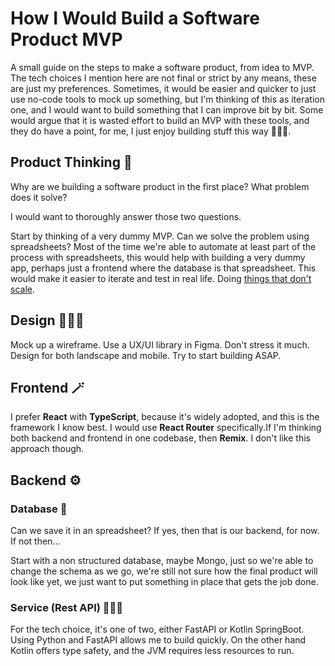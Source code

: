 
# How I Would Build a Software Product MVP

A small guide on the steps to make a software product, from idea to MVP. The tech choices I mention here are not final or strict by any means, these are just my preferences. Sometimes, it would be easier and quicker to just use no-code tools to mock up something, but I'm thinking of this as iteration one, and I would want to build something that I can improve bit by bit. Some would argue that it is wasted effort to build an MVP with these tools, and they do have a point, for me, I just enjoy building stuff this way 🤷🏾‍♂️.

## Product Thinking 🤔

Why are we building a software product in the first place? What problem does it solve?

I would want to thoroughly answer those two questions.

Start by thinking of a very dummy MVP. Can we solve the problem using spreadsheets? Most of the time we're able to automate at least part of the process with spreadsheets, this would help with building a very dummy app, perhaps just a frontend where the database is that spreadsheet. This would make it easier to iterate and test in real life. Doing [things that don't scale](http://paulgraham.com/scale.html).


## Design 👨🏽‍🎨

Mock up a wireframe. Use a UX/UI library in Figma. Don't stress it much. Design for both landscape and mobile. Try to start building ASAP.

## Frontend 🪄

I prefer **React** with **TypeScript**, because it's widely adopted, and this is the framework I know best. I would use **React Router** specifically.If I'm thinking both backend and frontend in one codebase, then **Remix**. I don't like this approach though.

## Backend ⚙️

### Database 💾

Can we save it in an spreadsheet? If yes, then that is our backend, for now. If not then...

Start with a non structured database, maybe Mongo, just so we're able to change the schema as we go, we're still not sure how the final product will look like yet, we just want to put something in place that gets the job done.

### Service (Rest API) 👨🏽‍🍳

 For the tech choice, it's one of two, either FastAPI or Kotlin SpringBoot. Using Python and FastAPI allows me to build quickly. On the other hand Kotlin offers type safety, and the JVM requires less resources to run.


